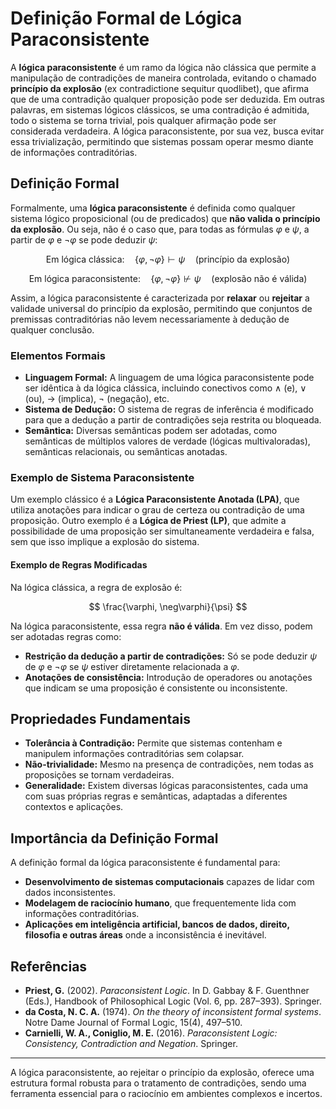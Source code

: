 # Definição Formal de Lógica Paraconsistente

A **lógica paraconsistente** é um ramo da lógica não clássica que permite a manipulação de contradições de maneira controlada, evitando o chamado **princípio da explosão** (ex contradictione sequitur quodlibet), que afirma que de uma contradição qualquer proposição pode ser deduzida. Em outras palavras, em sistemas lógicos clássicos, se uma contradição é admitida, todo o sistema se torna trivial, pois qualquer afirmação pode ser considerada verdadeira. A lógica paraconsistente, por sua vez, busca evitar essa trivialização, permitindo que sistemas possam operar mesmo diante de informações contraditórias.

## Definição Formal

Formalmente, uma **lógica paraconsistente** é definida como qualquer sistema lógico proposicional (ou de predicados) que **não valida o princípio da explosão**. Ou seja, não é o caso que, para todas as fórmulas $\varphi$ e $\psi$, a partir de $\varphi$ e $\neg\varphi$ se pode deduzir $\psi$:

$$
\text{Em lógica clássica:} \quad \{\varphi, \neg\varphi\} \vdash \psi \quad \text{(princípio da explosão)}
$$

$$
\text{Em lógica paraconsistente:} \quad \{\varphi, \neg\varphi\} \nvdash \psi \quad \text{(explosão não é válida)}
$$

Assim, a lógica paraconsistente é caracterizada por **relaxar** ou **rejeitar** a validade universal do princípio da explosão, permitindo que conjuntos de premissas contraditórias não levem necessariamente à dedução de qualquer conclusão.

### Elementos Formais

- **Linguagem Formal:** A linguagem de uma lógica paraconsistente pode ser idêntica à da lógica clássica, incluindo conectivos como $\land$ (e), $\lor$ (ou), $\rightarrow$ (implica), $\neg$ (negação), etc.
- **Sistema de Dedução:** O sistema de regras de inferência é modificado para que a dedução a partir de contradições seja restrita ou bloqueada.
- **Semântica:** Diversas semânticas podem ser adotadas, como semânticas de múltiplos valores de verdade (lógicas multivaloradas), semânticas relacionais, ou semânticas anotadas.

### Exemplo de Sistema Paraconsistente

Um exemplo clássico é a **Lógica Paraconsistente Anotada (LPA)**, que utiliza anotações para indicar o grau de certeza ou contradição de uma proposição. Outro exemplo é a **Lógica de Priest (LP)**, que admite a possibilidade de uma proposição ser simultaneamente verdadeira e falsa, sem que isso implique a explosão do sistema.

#### Exemplo de Regras Modificadas

Na lógica clássica, a regra de explosão é:

$$
\frac{\varphi, \neg\varphi}{\psi}
$$

Na lógica paraconsistente, essa regra **não é válida**. Em vez disso, podem ser adotadas regras como:

- **Restrição da dedução a partir de contradições:** Só se pode deduzir $\psi$ de $\varphi$ e $\neg\varphi$ se $\psi$ estiver diretamente relacionada a $\varphi$.
- **Anotações de consistência:** Introdução de operadores ou anotações que indicam se uma proposição é consistente ou inconsistente.

## Propriedades Fundamentais

- **Tolerância à Contradição:** Permite que sistemas contenham e manipulem informações contraditórias sem colapsar.
- **Não-trivialidade:** Mesmo na presença de contradições, nem todas as proposições se tornam verdadeiras.
- **Generalidade:** Existem diversas lógicas paraconsistentes, cada uma com suas próprias regras e semânticas, adaptadas a diferentes contextos e aplicações.

## Importância da Definição Formal

A definição formal da lógica paraconsistente é fundamental para:

- **Desenvolvimento de sistemas computacionais** capazes de lidar com dados inconsistentes.
- **Modelagem de raciocínio humano**, que frequentemente lida com informações contraditórias.
- **Aplicações em inteligência artificial, bancos de dados, direito, filosofia e outras áreas** onde a inconsistência é inevitável.

## Referências

- **Priest, G.** (2002). *Paraconsistent Logic*. In D. Gabbay & F. Guenthner (Eds.), Handbook of Philosophical Logic (Vol. 6, pp. 287–393). Springer.
- **da Costa, N. C. A.** (1974). *On the theory of inconsistent formal systems*. Notre Dame Journal of Formal Logic, 15(4), 497–510.
- **Carnielli, W. A., Coniglio, M. E.** (2016). *Paraconsistent Logic: Consistency, Contradiction and Negation*. Springer.

___

A lógica paraconsistente, ao rejeitar o princípio da explosão, oferece uma estrutura formal robusta para o tratamento de contradições, sendo uma ferramenta essencial para o raciocínio em ambientes complexos e incertos.
